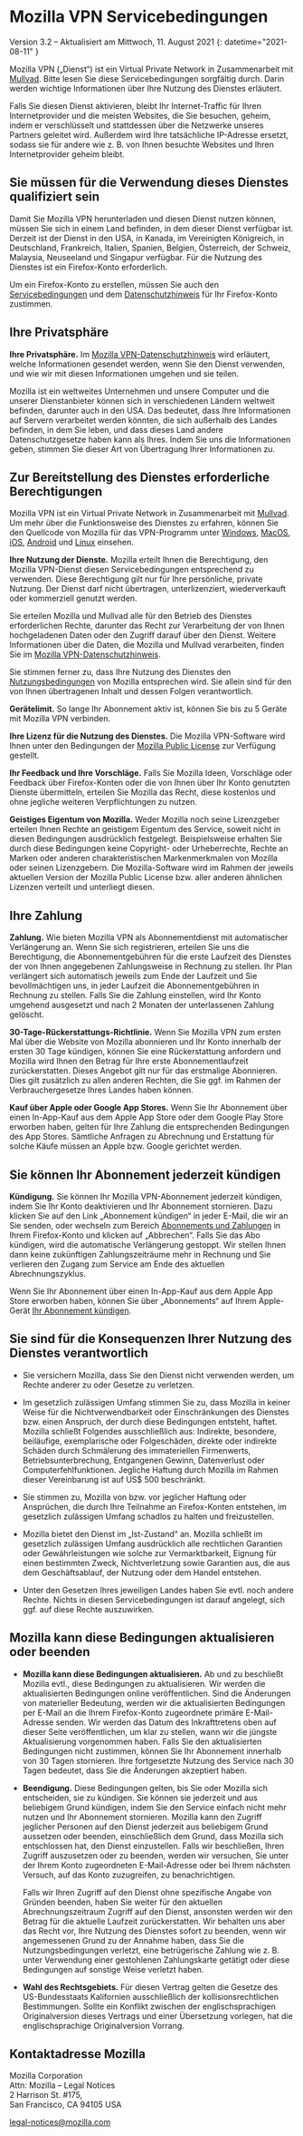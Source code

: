 # Mozilla VPN Servicebedingungen

Version 3.2 – Aktualisiert am Mittwoch, 11. August 2021
{: datetime="2021-08-11" }

Mozilla VPN („Dienst“) ist ein Virtual Private Network in Zusammenarbeit mit [Mullvad](https://mullvad.net). Bitte lesen Sie diese Servicebedingungen sorgfältig durch. Darin werden wichtige Informationen über Ihre Nutzung des Dienstes erläutert.

Falls Sie diesen Dienst aktivieren, bleibt Ihr Internet-Traffic für Ihren Internetprovider und die meisten Websites, die Sie besuchen, geheim, indem er verschlüsselt und stattdessen über die Netzwerke unseres Partners geleitet wird. Außerdem wird Ihre tatsächliche IP-Adresse ersetzt, sodass sie für andere wie z. B. von Ihnen besuchte Websites und Ihren Internetprovider geheim bleibt.

## Sie müssen für die Verwendung dieses Dienstes qualifiziert sein

Damit Sie Mozilla VPN herunterladen und diesen Dienst nutzen können, müssen Sie sich in einem Land befinden, in dem dieser Dienst verfügbar ist. Derzeit ist der Dienst in den USA, in Kanada, im Vereinigten Königreich, in Deutschland, Frankreich, Italien, Spanien, Belgien, Österreich, der Schweiz, Malaysia, Neuseeland und Singapur verfügbar. Für die Nutzung des Dienstes ist ein Firefox-Konto erforderlich.

Um ein Firefox-Konto zu erstellen, müssen Sie auch den [Servicebedingungen](https://www.mozilla.org/about/legal/terms/services/) und dem [Datenschutzhinweis](https://www.mozilla.org/privacy/firefox/) für Ihr Firefox-Konto zustimmen.

## Ihre Privatsphäre

__Ihre Privatsphäre.__ Im [Mozilla VPN-Datenschutzhinweis](https://www.mozilla.org/privacy/mozilla-vpn/) wird erläutert, welche Informationen gesendet werden, wenn Sie den Dienst verwenden, und wie wir mit diesen Informationen umgehen und sie teilen.

Mozilla ist ein weltweites Unternehmen und unsere Computer und die unserer Dienstanbieter können sich in verschiedenen Ländern weltweit befinden, darunter auch in den USA. Das bedeutet, dass Ihre Informationen auf Servern verarbeitet werden könnten, die sich außerhalb des Landes befinden, in dem Sie leben, und dass dieses Land andere Datenschutzgesetze haben kann als Ihres. Indem Sie uns die Informationen geben, stimmen Sie dieser Art von Übertragung Ihrer Informationen zu.

## Zur Bereitstellung des Dienstes erforderliche Berechtigungen

Mozilla VPN ist ein Virtual Private Network in Zusammenarbeit mit [Mullvad](https://mullvad.net). Um mehr über die Funktionsweise des Dienstes zu erfahren, können Sie den Quellcode von Mozilla für das VPN-Programm unter [Windows](https://github.com/mozilla-services/guardian-vpn-windows), [MacOS](https://github.com/mozilla-mobile/mozilla-vpn-client/), [iOS](https://github.com/mozilla-mobile/guardian-vpn-ios), [Android](https://github.com/mozilla-mobile/guardian-vpn-android) und [Linux](https://github.com/mozilla-mobile/mozilla-vpn-client/) einsehen.

__Ihre Nutzung der Dienste.__ Mozilla erteilt Ihnen die Berechtigung, den Mozilla VPN-Dienst diesen Servicebedingungen entsprechend zu verwenden. Diese Berechtigung gilt nur für Ihre persönliche, private Nutzung. Der Dienst darf nicht übertragen, unterlizenziert, wiederverkauft oder kommerziell genutzt werden.

Sie erteilen Mozilla und Mullvad alle für den Betrieb des Dienstes erforderlichen Rechte, darunter das Recht zur Verarbeitung der von Ihnen hochgeladenen Daten oder den Zugriff darauf über den Dienst. Weitere Informationen über die Daten, die Mozilla und Mullvad verarbeiten, finden Sie im [Mozilla VPN-Datenschutzhinweis](https://www.mozilla.org/privacy/mozilla-vpn/).

Sie stimmen ferner zu, dass Ihre Nutzung des Dienstes den [Nutzungsbedingungen](https://www.mozilla.org/about/legal/acceptable-use/) von Mozilla entsprechen wird. Sie allein sind für den von Ihnen übertragenen Inhalt und dessen Folgen verantwortlich.

__Gerätelimit.__ So lange Ihr Abonnement aktiv ist, können Sie bis zu 5 Geräte mit Mozilla VPN verbinden.

__Ihre Lizenz für die Nutzung des Dienstes.__ Die Mozilla VPN-Software wird Ihnen unter den Bedingungen der [Mozilla Public License](https://www.mozilla.org/en-US/MPL/) zur Verfügung gestellt.

__Ihr Feedback und Ihre Vorschläge.__ Falls Sie Mozilla Ideen, Vorschläge oder Feedback über Firefox-Konten oder die von Ihnen über Ihr Konto genutzten Dienste übermitteln, erteilen Sie Mozilla das Recht, diese kostenlos und ohne jegliche weiteren Verpflichtungen zu nutzen.

__Geistiges Eigentum von Mozilla.__ Weder Mozilla noch seine Lizenzgeber erteilen Ihnen Rechte an geistigem Eigentum des Service, soweit nicht in diesen Bedingungen ausdrücklich festgelegt. Beispielsweise erhalten Sie durch diese Bedingungen keine Copyright- oder Urheberrechte, Rechte an Marken oder anderen charakteristischen Markenmerkmalen von Mozilla oder seinen Lizenzgebern. Die Mozilla-Software wird im Rahmen der jeweils aktuellen Version der Mozilla Public License bzw. aller anderen ähnlichen Lizenzen verteilt und unterliegt diesen.

## Ihre Zahlung

__Zahlung.__ Wie bieten Mozilla VPN als Abonnementdienst mit automatischer Verlängerung an. Wenn Sie sich registrieren, erteilen Sie uns die Berechtigung, die Abonnementgebühren für die erste Laufzeit des Dienstes der von Ihnen angegebenen Zahlungsweise in Rechnung zu stellen. Ihr Plan verlängert sich automatisch jeweils zum Ende der Laufzeit und Sie bevollmächtigen uns, in jeder Laufzeit die Abonnementgebühren in Rechnung zu stellen. Falls Sie die Zahlung einstellen, wird Ihr Konto umgehend ausgesetzt und nach 2 Monaten der unterlassenen Zahlung gelöscht.

__30-Tage-Rückerstattungs-Richtlinie.__ Wenn Sie Mozilla VPN zum ersten Mal über die Website von Mozilla abonnieren und Ihr Konto innerhalb der ersten 30 Tage kündigen, können Sie eine Rückerstattung anfordern und Mozilla wird Ihnen den Betrag für Ihre erste Abonnementlaufzeit zurückerstatten. Dieses Angebot gilt nur für das erstmalige Abonnieren. Dies gilt zusätzlich zu allen anderen Rechten, die Sie ggf. im Rahmen der Verbrauchergesetze Ihres Landes haben können.

__Kauf über Apple oder Google App Stores.__ Wenn Sie Ihr Abonnement über einen In-App-Kauf aus dem Apple App Store oder dem Google Play Store erworben haben, gelten für Ihre Zahlung die entsprechenden Bedingungen des App Stores. Sämtliche Anfragen zu Abrechnung und Erstattung für solche Käufe müssen an Apple bzw. Google gerichtet werden.


## Sie können Ihr Abonnement jederzeit kündigen

__Kündigung.__ Sie können Ihr Mozilla VPN-Abonnement jederzeit kündigen, indem Sie Ihr Konto deaktivieren und Ihr Abonnement stornieren. Dazu klicken Sie auf den Link „Abonnement kündigen“ in jeder E-Mail, die wir an Sie senden, oder wechseln zum Bereich [Abonnements und Zahlungen](https://subscriptions.firefox.com) in Ihrem Firefox-Konto und klicken auf „Abbrechen“. Falls Sie das Abo kündigen, wird die automatische Verlängerung gestoppt. Wir stellen Ihnen dann keine zukünftigen Zahlungszeiträume mehr in Rechnung und Sie verlieren den Zugang zum Service am Ende des aktuellen Abrechnungszyklus.

Wenn Sie Ihr Abonnement über einen In-App-Kauf aus dem Apple App Store erworben haben, können Sie über „Abonnements“ auf Ihrem Apple-Gerät [Ihr Abonnement kündigen](https://support.apple.com/en-us/HT202039).

## Sie sind für die Konsequenzen Ihrer Nutzung des Dienstes verantwortlich

* Sie versichern Mozilla, dass Sie den Dienst nicht verwenden werden, um Rechte anderer zu oder Gesetze zu verletzen.

* Im gesetzlich zulässigen Umfang stimmen Sie zu, dass Mozilla in keiner Weise für die Nichtverwendbarkeit oder Einschränkungen des Dienstes bzw. einen Anspruch, der durch diese Bedingungen entsteht, haftet. Mozilla schließt Folgendes ausschließlich aus: Indirekte, besondere, beiläufige, exemplarische oder Folgeschäden, direkte oder indirekte Schäden durch Schmälerung des immateriellen Firmenwerts, Betriebsunterbrechung, Entgangenen Gewinn, Datenverlust oder Computerfehlfunktionen. Jegliche Haftung durch Mozilla im Rahmen dieser Vereinbarung ist auf US$ 500 beschränkt.

* Sie stimmen zu, Mozilla von bzw. vor jeglicher Haftung oder Ansprüchen, die durch Ihre Teilnahme an Firefox-Konten entstehen, im gesetzlich zulässigen Umfang schadlos zu halten und freizustellen.

* Mozilla bietet den Dienst im „Ist-Zustand“ an. Mozilla schließt im gesetzlich zulässigen Umfang ausdrücklich alle rechtlichen Garantien oder Gewährleistungen wie solche zur Vermarktbarkeit, Eignung für einen bestimmten Zweck, Nichtverletzung sowie Garantien aus, die aus dem Geschäftsablauf, der Nutzung oder dem Handel entstehen.

* Unter den Gesetzen Ihres jeweiligen Landes haben Sie evtl. noch andere Rechte. Nichts in diesen Servicebedingungen ist darauf angelegt, sich ggf. auf diese Rechte auszuwirken.

## Mozilla kann diese Bedingungen aktualisieren oder beenden

* __Mozilla kann diese Bedingungen aktualisieren.__ Ab und zu beschließt Mozilla evtl., diese Bedingungen zu aktualisieren. Wir werden die aktualisierten Bedingungen online veröffentlichen. Sind die Änderungen von materieller Bedeutung, werden wir die aktualisierten Bedingungen per E-Mail an die Ihrem Firefox-Konto zugeordnete primäre E-Mail-Adresse senden. Wir werden das Datum des Inkrafttretens oben auf dieser Seite veröffentlichen, um klar zu stellen, wann wir die jüngste Aktualisierung vorgenommen haben. Falls Sie den aktualisierten Bedingungen nicht zustimmen, können Sie Ihr Abonnement innerhalb von 30 Tagen stornieren. Ihre fortgesetzte Nutzung des Service nach 30 Tagen bedeutet, dass Sie die Änderungen akzeptiert haben.

* __Beendigung.__ Diese Bedingungen gelten, bis Sie oder Mozilla sich entscheiden, sie zu kündigen. Sie können sie jederzeit und aus beliebigem Grund kündigen, indem Sie den Service einfach nicht mehr nutzen und Ihr Abonnement stornieren. Mozilla kann den Zugriff jeglicher Personen auf den Dienst jederzeit aus beliebigem Grund aussetzen oder beenden, einschließlich dem Grund, dass Mozilla sich entschlossen hat, den Dienst einzustellen. Falls wir beschließen, Ihren Zugriff auszusetzen oder zu beenden, werden wir versuchen, Sie unter der Ihrem Konto zugeordneten E-Mail-Adresse oder bei Ihrem nächsten Versuch, auf das Konto zuzugreifen, zu benachrichtigen.

  Falls wir Ihren Zugriff auf den Dienst ohne spezifische Angabe von Gründen beenden, haben Sie weiter für den aktuellen Abrechnungszeitraum Zugriff auf den Dienst, ansonsten werden wir den Betrag für die aktuelle Laufzeit zurückerstatten. Wir behalten uns aber das Recht vor, Ihre Nutzung des Dienstes sofort zu beenden, wenn wir angemessenen Grund zu der Annahme haben, dass Sie die Nutzungsbedingungen verletzt, eine betrügerische Zahlung wie z. B. unter Verwendung einer gestohlenen Zahlungskarte getätigt oder diese Bedingungen auf sonstige Weise verletzt haben.

* __Wahl des Rechtsgebiets.__ Für diesen Vertrag gelten die Gesetze des US-Bundesstaats Kalifornien ausschließlich der kollisionsrechtlichen Bestimmungen. Sollte ein Konflikt zwischen der englischsprachigen Originalversion dieses Vertrags und einer Übersetzung vorlegen, hat die englischsprachige Originalversion Vorrang.

## Kontaktadresse Mozilla

Mozilla Corporation  
Attn: Mozilla – Legal Notices  
2 Harrison St. #175,  
San Francisco, CA 94105 USA  

legal-notices@mozilla.com
